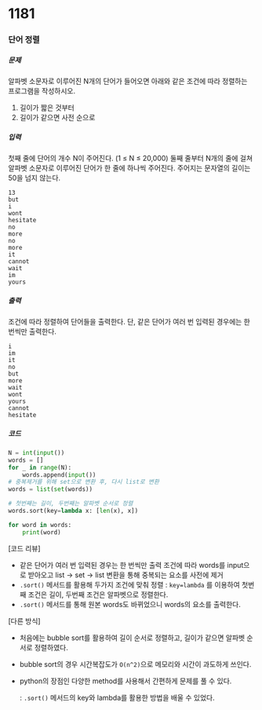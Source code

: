 # 1181

### 단어 정렬

##### 문제

알파벳 소문자로 이루어진 N개의 단어가 들어오면 아래와 같은 조건에 따라 정렬하는 프로그램을 작성하시오.

1. 길이가 짧은 것부터
2. 길이가 같으면 사전 순으로



##### 입력

첫째 줄에 단어의 개수 N이 주어진다. (1 ≤ N ≤ 20,000) 둘째 줄부터 N개의 줄에 걸쳐 알파벳 소문자로 이루어진 단어가 한 줄에 하나씩 주어진다. 주어지는 문자열의 길이는 50을 넘지 않는다.

```
13
but
i
wont
hesitate
no
more
no
more
it
cannot
wait
im
yours
```



##### 출력

조건에 따라 정렬하여 단어들을 출력한다. 단, 같은 단어가 여러 번 입력된 경우에는 한 번씩만 출력한다.

```
i
im
it
no
but
more
wait
wont
yours
cannot
hesitate
```



##### 코드

```python
N = int(input())
words = []
for _ in range(N):
    words.append(input())
# 중복제거를 위해 set으로 변환 후, 다시 list로 변환
words = list(set(words))

# 첫번째는 길이, 두번째는 알파벳 순서로 정렬
words.sort(key=lambda x: [len(x), x])

for word in words:
    print(word)
```

 [코드 리뷰]

- 같은 단어가 여러 번 입력된 경우는 한 번씩만 출력 조건에 따라
  words를 input으로 받아오고 list → set → list 변환을 통해 중복되는 요소를 사전에 제거
- `.sort()` 메서드를 활용해 두가지 조건에 맞춰 정렬
  : `key=lambda` 를 이용하여 첫번째 조건은 길이, 두번째 조건은 알파벳으로 정렬한다.
- `.sort()` 메서드를 통해 원본 words도 바뀌었으니 words의 요소를 출력한다.



 [다른 방식]

- 처음에는 bubble sort를 활용하여 길이 순서로 정렬하고, 길이가 같으면 알파벳 순서로 정렬하였다.

- bubble sort의 경우 시간복잡도가 `O(n^2)`으로 메모리와 시간이 과도하게 쓰인다.

- python의 장점인 다양한 method를 사용해서 간편하게 문제를 풀 수 있다.

  : `.sort()` 메서드의 key와 lambda를 활용한 방법을 배울 수 있었다.